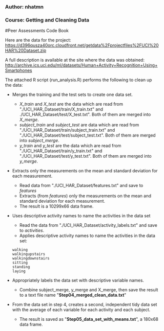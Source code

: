 ### Author: nhatmn
### Course: Getting and Cleaning Data

#Peer Assessments Code Book

Here are the data for the project:
https://d396qusza40orc.cloudfront.net/getdata%2Fprojectfiles%2FUCI%20HAR%20Dataset.zip

A full description is available at the site where the data was obtained:
http://archive.ics.uci.edu/ml/datasets/Human+Activity+Recognition+Using+Smartphones 

The attached R script (run_analysis.R) performs the following to clean up the data:
* Merges the training and the test sets to create one data set.
    + *X_train* and *X_test* are the data which are read from "./UCI_HAR_Dataset/train/X_train.txt" and ./UCI_HAR_Dataset/test/X_test.txt". Both of them are merged into *X_merge*.
    + *subject_train* and *subject_test* are data which are read from "./UCI_HAR_Dataset/train/subject_train.txt" and "./UCI_HAR_Dataset/test/subject_test.txt". Both of them are merged into *subject_merge*.
    + *y_train* and *y_test* are the data which are read from "./UCI_HAR_Dataset/train/y_train.txt" and "./UCI_HAR_Dataset/test/y_test.txt". Both of them are merged into *y_merge*.

* Extracts only the measurements on the mean and standard deviation for each measurement. 
    + Read data from "./UCI_HAR_Dataset/features.txt" and save to *features*
    + Extracts (from *features*) only the measurements on the mean and standard deviation for each measurement.
    + The result is a 10299x66 data frame.

* Uses descriptive activity names to name the activities in the data set
    + Read the data from "./UCI_HAR_Dataset/activity_labels.txt" and save to *activities*.
    + Applies descriptive activity names to name the activities in the data set:
    ```
    walking
    walkingupstairs
    walkingdownstairs
    sitting
    standing
    laying
    ```

* Appropriately labels the data set with descriptive variable names.
    + Combine subject_merge, y_merge and X_merge, then save the result to a text file name "**Step04_merged_clean_data.txt**"

* From the data set in step 4, creates a second, independent tidy data set with the average of each variable for each activity and each subject.
    + The result is saved as "**Step05_data_set_with_means.txt**", a 180x68 data frame.
